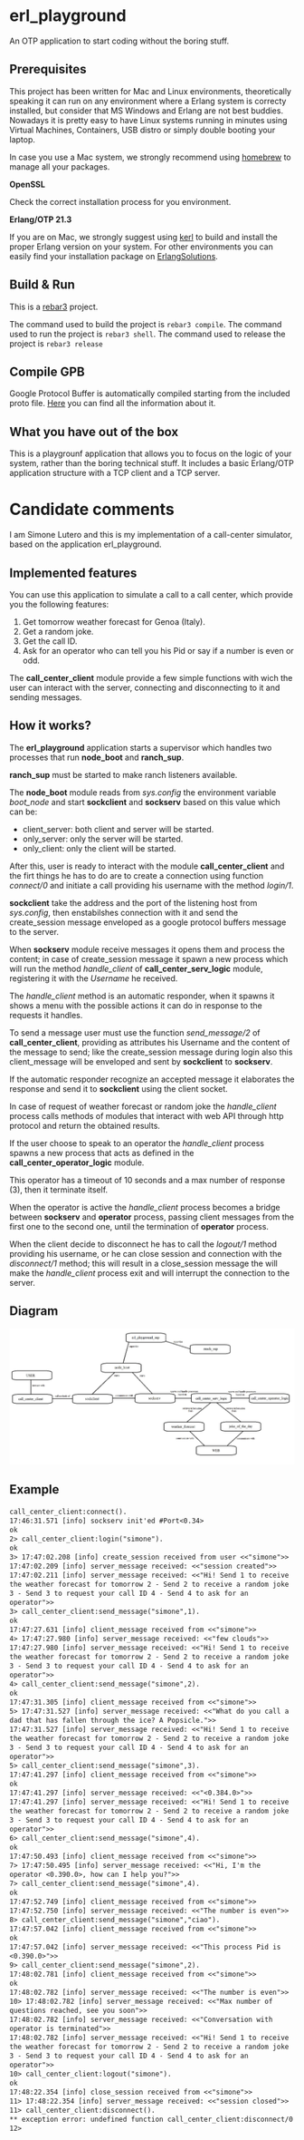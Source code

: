 # erl_playground

An OTP application to start coding without the boring stuff.

## Prerequisites
This project has been written for Mac and Linux environments, theoretically speaking it can run on any environment where a Erlang system is correcty installed, but consider that MS Windows and Erlang are not best buddies. Nowadays it is pretty easy to have Linux systems running in minutes using Virtual Machines, Containers, USB distro or simply double booting your laptop.

In case you use a Mac system, we strongly recommend using [homebrew](https://brew.sh/) to manage all your packages.

**OpenSSL**

Check the correct installation process for you environment.

**Erlang/OTP 21.3**

If you are on Mac, we strongly suggest using [kerl](https://github.com/kerl/kerl) to build and install the proper Erlang version on your system. For other environments you can easily find your installation package on [ErlangSolutions](https://www.erlang-solutions.com/).

## Build & Run

This is a [rebar3](https://www.rebar3.org/) project.

The command used to build the project is `rebar3 compile`.
The command used to run the project is `rebar3 shell`.
The command used to release the project is `rebar3 release`

## Compile GPB

Google Protocol Buffer is automatically compiled starting from the included proto file.
[Here](https://developers.google.com/protocol-buffers/) you can find all the information about it.

## What you have out of the box
This is a playgrounf application that allows you to focus on the logic of your system, rather than the boring technical stuff. It includes a basic Erlang/OTP application structure with a TCP client and a TCP server.

# Candidate comments
I am Simone Lutero and this is my implementation of a call-center simulator, based on the application erl_playground.

## Implemented features
You can use this application to simulate a call to a call center, which provide you the following features:

1. Get tomorrow weather forecast for Genoa (Italy).
2. Get a random joke.
3. Get the call ID.
4. Ask for an operator who can tell you his Pid or say if a number is even or odd.

The **call_center_client** module provide a few simple functions with wich the user can interact with the server, connecting and disconnecting to it and sending messages.

## How it works?
The **erl_playground** application starts a supervisor which handles two processes that run **node_boot** and **ranch_sup**.

**ranch_sup** must be started to make ranch listeners available.

The **node_boot** module reads from *sys.config* the environment variable *boot_node* and start **sockclient** and **sockserv** based on this value which can be:

* client_server: both client and server will be started.
* only_server: only the server will be started.
* only_client: only the client will be started.

After this, user is ready to interact with the module **call_center_client** and the firt things he has to do are to create a connection using function *connect/0* and initiate a call providing his username with the method *login/1*.

**sockclient** take the address and the port of the listening host from *sys.config*, then enstabilshes connection with it and send the create_session message enveloped as a google protocol buffers message to the server.

When **sockserv** module receive messages it opens them and process the content; in case of create_session message it spawn a new process which will run the method *handle_client* of **call_center_serv_logic** module, registering it with the *Username* he received.

The *handle_client* method is an automatic responder, when it spawns it shows a menu with the possible actions it can do in response to the requests it handles.

To send a message user must use the function *send_message/2* of **call_center_client**, providing as attributes his Username and the content of the message to send; like the create_session message during login also this client_message will be enveloped and sent by **sockclient** to **sockserv**.

If the automatic responder recognize an accepted message it elaborates the response and send it to **sockclient** using the client socket.

In case of request of weather forecast or random joke the *handle_client* process calls methods of modules that interact with web API through http protocol and return the obtained results.

If the user choose to speak to an operator the *handle_client* process spawns a new process that acts as defined in the **call_center_operator_logic** module.

This operator has a timeout of 10 seconds and a max number of response (3), then it terminate itself.

When the operator is active the *handle_client* process becomes a bridge between **sockserv** and **operator** process, passing client messages from the first one to the second one, until the termination of **operator** process.

When the client decide to disconnect he has to call the *logout/1* method providing his username, or he can close session and connection with the *disconnect/1* method; this will result in a close_session message the will make the *handle_client* process exit and will interrupt the connection to the server.

## Diagram

![Diagram](images/call-center-simulator-schema.jpg)

## Example

```
call_center_client:connect().
17:46:31.571 [info] sockserv init'ed #Port<0.34>
ok
2> call_center_client:login("simone").  
ok
3> 17:47:02.208 [info] create_session received from user <<"simone">>
17:47:02.209 [info] server_message received: <<"session created">>
17:47:02.211 [info] server_message received: <<"Hi! Send 1 to receive the weather forecast for tomorrow 2 - Send 2 to receive a random joke 3 - Send 3 to request your call ID 4 - Send 4 to ask for an operator">>
3> call_center_client:send_message("simone",1).
ok
17:47:27.631 [info] client_message received from <<"simone">>
4> 17:47:27.980 [info] server_message received: <<"few clouds">>
17:47:27.980 [info] server_message received: <<"Hi! Send 1 to receive the weather forecast for tomorrow 2 - Send 2 to receive a random joke 3 - Send 3 to request your call ID 4 - Send 4 to ask for an operator">>
4> call_center_client:send_message("simone",2).
ok
17:47:31.305 [info] client_message received from <<"simone">>
5> 17:47:31.527 [info] server_message received: <<"What do you call a dad that has fallen through the ice? A Popsicle.">>
17:47:31.527 [info] server_message received: <<"Hi! Send 1 to receive the weather forecast for tomorrow 2 - Send 2 to receive a random joke 3 - Send 3 to request your call ID 4 - Send 4 to ask for an operator">>
5> call_center_client:send_message("simone",3).
17:47:41.297 [info] client_message received from <<"simone">>
ok
17:47:41.297 [info] server_message received: <<"<0.384.0>">>
17:47:41.297 [info] server_message received: <<"Hi! Send 1 to receive the weather forecast for tomorrow 2 - Send 2 to receive a random joke 3 - Send 3 to request your call ID 4 - Send 4 to ask for an operator">>
6> call_center_client:send_message("simone",4).
ok
17:47:50.493 [info] client_message received from <<"simone">>
7> 17:47:50.495 [info] server_message received: <<"Hi, I'm the operator <0.390.0>, how can I help you?">>
7> call_center_client:send_message("simone",4).
ok
17:47:52.749 [info] client_message received from <<"simone">>
17:47:52.750 [info] server_message received: <<"The number is even">>
8> call_center_client:send_message("simone","ciao").
17:47:57.042 [info] client_message received from <<"simone">>
ok
17:47:57.042 [info] server_message received: <<"This process Pid is <0.390.0>">>
9> call_center_client:send_message("simone",2).     
17:48:02.781 [info] client_message received from <<"simone">>
ok
17:48:02.782 [info] server_message received: <<"The number is even">>
10> 17:48:02.782 [info] server_message received: <<"Max number of questions reached, see you soon">>
17:48:02.782 [info] server_message received: <<"Conversation with operator is terminated">>
17:48:02.782 [info] server_message received: <<"Hi! Send 1 to receive the weather forecast for tomorrow 2 - Send 2 to receive a random joke 3 - Send 3 to request your call ID 4 - Send 4 to ask for an operator">>
10> call_center_client:logout("simone").             
ok
17:48:22.354 [info] close_session received from <<"simone">>
11> 17:48:22.354 [info] server_message received: <<"session closed">>
11> call_center_client:disconnect().                 
** exception error: undefined function call_center_client:disconnect/0
12> 
```

